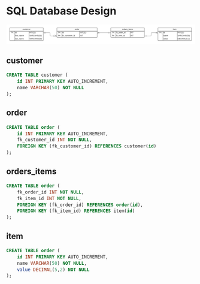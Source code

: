 # SQL Database Design

![ERD](ERD.png)

## customer

```SQL
CREATE TABLE customer (
	id INT PRIMARY KEY AUTO_INCREMENT,
	name VARCHAR(50) NOT NULL
);
```

## order

```SQL
CREATE TABLE order (
	id INT PRIMARY KEY AUTO_INCREMENT,
	fk_customer_id INT NOT NULL,
	FOREIGN KEY (fk_customer_id) REFERENCES customer(id)
);
```

## orders_items

```SQL
CREATE TABLE order (
	fk_order_id INT NOT NULL,
	fk_item_id INT NOT NULL,
	FOREIGN KEY (fk_order_id) REFERENCES order(id),
	FOREIGN KEY (fk_item_id) REFERENCES item(id)
);
```

## item

```SQL
CREATE TABLE order (
	id INT PRIMARY KEY AUTO_INCREMENT,
	name VARCHAR(50) NOT NULL,
	value DECIMAL(5,2) NOT NULL
);
```